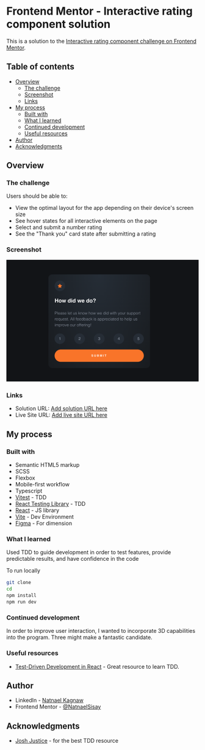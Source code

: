 # Frontend Mentor - Interactive rating component solution

This is a solution to the [Interactive rating component challenge on Frontend Mentor](https://www.frontendmentor.io/challenges/interactive-rating-component-koxpeBUmI).

## Table of contents

- [Overview](#overview)
  - [The challenge](#the-challenge)
  - [Screenshot](#screenshot)
  - [Links](#links)
- [My process](#my-process)
  - [Built with](#built-with)
  - [What I learned](#what-i-learned)
  - [Continued development](#continued-development)
  - [Useful resources](#useful-resources)
- [Author](#author)
- [Acknowledgments](#acknowledgments)

## Overview

### The challenge

Users should be able to:

- View the optimal layout for the app depending on their device's screen size
- See hover states for all interactive elements on the page
- Select and submit a number rating
- See the "Thank you" card state after submitting a rating

### Screenshot

![Desktop](./public/screenshots/desktop.png)

### Links

- Solution URL: [Add solution URL here](https://your-solution-url.com)
- Live Site URL: [Add live site URL here](https://your-live-site-url.com)

## My process

### Built with

- Semantic HTML5 markup
- SCSS
- Flexbox
- Mobile-first workflow
- Typescript
- [Vitest](https://vitest.dev/) - TDD
- [React Testing Library](https://testing-library.com/) - TDD
- [React](https://reactjs.org/) - JS library
- [Vite](https://vitejs.dev/) - Dev Environment
- [Figma](https://www.figma.com/) - For dimension

### What I learned

Used TDD to guide development in order to test features, provide predictable results, and have confidence in the code

To run locally

```bash
git clone
cd
npm install
npm run dev
```

### Continued development

In order to improve user interaction, I wanted to incorporate 3D capabilities into the program. Three might make a fantastic candidate.

### Useful resources

- [Test-Driven Development in React](https://www.youtube.com/playlist?list=PLXXnezSEtvNMlfJFd1Z2wilxymcOaVl9Q) - Great resource to learn TDD.

## Author

- LinkedIn - [Natnael Kagnaw](https://www.linkedin.com/in/natnael-kagnaw/)
- Frontend Mentor - [@NatnaelSisay](https://www.frontendmentor.io/profile/NatnaelSisay)

## Acknowledgments

- [Josh Justice](https://twitter.com/CodingItWrong) - for the best TDD resource
